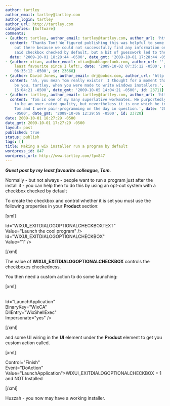 ```yaml
---
author: tartley
author_email: tartley@tartley.com
author_login: tartley
author_url: http://tartley.com
categories: [Software]
comments:
- {author: tartley, author_email: tartley@tartley.com, author_url: 'http://tartley.com',
  content: 'Thanks Tom! We figured publishing this was helpful to some poor souls
    out there because we could not successfully find any information on how to get
    said checkbox checked by default, but a bit of guesswork led to the answer above.',
  date: '2009-10-01 18:28:44 -0500', date_gmt: '2009-10-01 17:28:44 -0500', id: 23657}
- {author: xtian, author_email: xtian@babbageclunk.com, author_url: '', content: Only
    least favourite since I left!, date: '2009-10-02 07:35:12 -0500', date_gmt: '2009-10-02
    06:35:12 -0500', id: 23668}
- {author: David Jones, author_email: drj@pobox.com, author_url: 'http://drj11.wordpress.com/',
  content: 'ah, you mean Tom really exists?  I thought for a moment that "Tom" might
    be you, tartley, when you were made to write windows installers.', date: '2009-10-05
    15:04:21 -0500', date_gmt: '2009-10-05 14:04:21 -0500', id: 23711}
- {author: tartley, author_email: tartley@tartley.com, author_url: 'http://tartley.com',
  content: 'Tom is one of my many superlative workmates. He purportedly finds existence
    to be an over-rated quality, but nevertheless it is one which he indubitably possesses.
    Tom and I were pair-programming on the day in question.', date: '2009-10-06 13:29:59
    -0500', date_gmt: '2009-10-06 12:29:59 -0500', id: 23720}
date: 2009-10-01 18:27:29 -0500
date_gmt: 2009-10-01 17:27:29 -0500
layout: post
published: true
status: publish
tags: []
title: Making a wix installer run a program by default
wordpress_id: 847
wordpress_url: http://www.tartley.com/?p=847
---
```


***Guest post by my least favourite colleague, Tom.***

Normally - but not always - people want to run a program just after the
install it - you can help then to do this by using an opt-out system
with a checkbox checked by default

To create the checkbox and control whether it is set you must use the
following properties in your **Product** section:

\[xml\]

Id="WIXUI\_EXITDIALOGOPTIONALCHECKBOXTEXT"\
Value="Launch the cool program" /&gt;\
Id="WIXUI\_EXITDIALOGOPTIONALCHECKBOX"\
Value="1" /&gt;

\[/xml\]

The value of **WIXUI\_EXITDIALOGOPTIONALCHECKBOX** controls the
checkboxes checkedness.

You then need a custom action to do some launching:

\[xml\]

\
Id="LaunchApplication"\
BinaryKey="WixCA"\
DllEntry="WixShellExec"\
Impersonate="yes" /&gt;

\[/xml\]

and some UI wiring in the **UI** element under the **Product** element
to get you custom action called.

\[xml\]

Control="Finish"\
Event="DoAction"\
Value="LaunchApplication"&gt;WIXUI\_EXITDIALOGOPTIONALCHECKBOX = 1 and
NOT Installed

\[/xml\]

Huzzah - you now may have a working installer.
